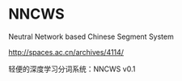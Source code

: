 # NNCWS
Neutral Network based Chinese Segment System

http://spaces.ac.cn/archives/4114/

轻便的深度学习分词系统：NNCWS v0.1
